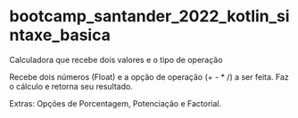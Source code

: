 # bootcamp_santander_2022_kotlin_sintaxe_basica
Calculadora que recebe dois valores e o tipo de operação

Recebe dois números (Float) e a opção de operação (+ - * /) a ser feita.
Faz o cálculo e retorna seu resultado.

Extras: Opções de Porcentagem, Potenciação e Factorial.
